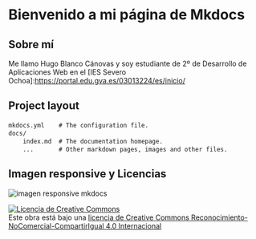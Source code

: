 # Bienvenido a mi página de Mkdocs

## Sobre mí

Me llamo Hugo Blanco Cánovas y soy estudiante de 2º de Desarrollo de Aplicaciones Web en el [IES Severo Ochoa]:https://portal.edu.gva.es/03013224/es/inicio/

## Project layout

    mkdocs.yml    # The configuration file.
    docs/
        index.md  # The documentation homepage.
        ...       # Other markdown pages, images and other files.

## Imagen responsive y Licencias

<img srcset="imagen_mkdocs.jpg 1600w, imagen_mkdocs.jpg 1000w, imagen_mkdocs.jpg 800w, imagen_mkdocs.jpg 500w" src="imagen_mkdocs.jpg" alt="imagen responsive mkdocs">

<a rel="license" href="http://creativecommons.org/licenses/by-nc-sa/4.0/"><img alt="Licencia de Creative Commons" style="border-width:0" src="https://i.creativecommons.org/l/by-nc-sa/4.0/88x31.png" /></a><br />Este obra está bajo una <a rel="license" href="http://creativecommons.org/licenses/by-nc-sa/4.0/">licencia de Creative Commons Reconocimiento-NoComercial-CompartirIgual 4.0 Internacional</a>